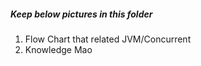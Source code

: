  ##### Keep below pictures in this folder
 1. Flow Chart that related JVM/Concurrent  
 2. Knowledge Mao
 
